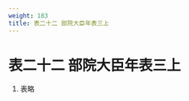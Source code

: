 ```yaml
---
weight: 183
title: 表二十二 部院大臣年表三上
---
```


# 表二十二 部院大臣年表三上

1. <span id="表二十二_部院大臣年表三上-1"></span>
表略
